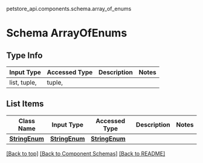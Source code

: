 petstore_api.components.schema.array_of_enums
# Schema ArrayOfEnums

## Type Info
Input Type | Accessed Type | Description | Notes
------------ | ------------- | ------------- | -------------
list, tuple,  | tuple,  |  |

## List Items
Class Name | Input Type | Accessed Type | Description | Notes
------------- | ------------- | ------------- | ------------- | -------------
[**StringEnum**](string_enum.md) | [**StringEnum**](string_enum.md) | [**StringEnum**](string_enum.md) |  |

[[Back to top]](#top) [[Back to Component Schemas]](../../../README.md#Component-Schemas) [[Back to README]](../../../README.md)
